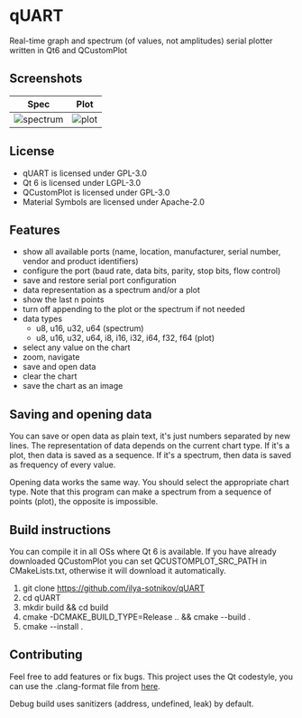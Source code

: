 # qUART
Real-time graph and spectrum (of values, not amplitudes) serial plotter written in Qt6 and QCustomPlot

## Screenshots
| Spec | Plot |
| --- | --- |
| ![spectrum](https://user-images.githubusercontent.com/93074662/227128175-3b0d050d-e497-48b4-816b-6d40170cd95a.png) | ![plot](https://user-images.githubusercontent.com/93074662/227128129-62a5b807-43c7-4190-8b37-0c0be9ab1119.png)

## License
- qUART is licensed under GPL-3.0
- Qt 6 is licensed under LGPL-3.0
- QCustomPlot is licensed under GPL-3.0
- Material Symbols are licensed under Apache-2.0

## Features
- show all available ports (name, location, manufacturer, serial number, vendor and product identifiers)
- configure the port (baud rate, data bits, parity, stop bits, flow control)
- save and restore serial port configuration
- data representation as a spectrum and/or a plot
- show the last n points
- turn off appending to the plot or the spectrum if not needed
- data types
    - u8, u16, u32, u64 (spectrum)
    - u8, u16, u32, u64, i8, i16, i32, i64, f32, f64 (plot)
- select any value on the chart
- zoom, navigate
- save and open data
- clear the chart
- save the chart as an image

## Saving and opening data
You can save or open data as plain text, it's just numbers separated by new lines. The representation of data depends on the current chart type. If it's a plot, then data is saved as a sequence. If it's a spectrum, then data is saved as frequency of every value.

Opening data works the same way. You should select the appropriate chart type. Note that this program can make a spectrum from a sequence of points (plot), the opposite is impossible.

## Build instructions
You can compile it in all OSs where Qt 6 is available.
If you have already downloaded QCustomPlot you can set QCUSTOMPLOT_SRC_PATH in CMakeLists.txt, otherwise it will download it automatically.
1. git clone https://github.com/ilya-sotnikov/qUART
2. cd qUART
3. mkdir build && cd build
4. cmake -DCMAKE_BUILD_TYPE=Release .. && cmake --build .
5. cmake --install .

## Contributing
Feel free to add features or fix bugs. This project uses the Qt codestyle, you can use the .clang-format file from [here](https://code.qt.io/cgit/qt/qt5.git/tree/_clang-format).

Debug build uses sanitizers (address, undefined, leak) by default.
